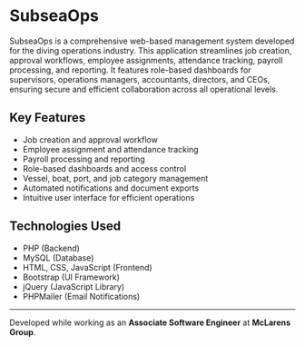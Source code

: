 # SubseaOps

SubseaOps is a comprehensive web-based management system developed for the diving operations industry. This application streamlines job creation, approval workflows, employee assignments, attendance tracking, payroll processing, and reporting. It features role-based dashboards for supervisors, operations managers, accountants, directors, and CEOs, ensuring secure and efficient collaboration across all operational levels.

## Key Features

- Job creation and approval workflow
- Employee assignment and attendance tracking
- Payroll processing and reporting
- Role-based dashboards and access control
- Vessel, boat, port, and job category management
- Automated notifications and document exports
- Intuitive user interface for efficient operations

## Technologies Used

- PHP (Backend)
- MySQL (Database)
- HTML, CSS, JavaScript (Frontend)
- Bootstrap (UI Framework)
- jQuery (JavaScript Library)
- PHPMailer (Email Notifications)

---

Developed while working as an **Associate Software Engineer** at **McLarens Group**.